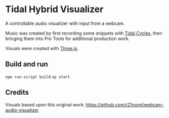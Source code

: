 # Tidal Hybrid Visualizer

A controllable audio visualizer with input from a webcam.

Music was created by first recording some snippets with [Tidal Cycles](https://tidalcycles.org/), then bringing them into Pro Tools for additional production work.

Visuals were created with [Three.js](https://threejs.org/).

## Build and run

```npm run-script build```
```np start```

## Credits

Visuals based upon this original work: https://github.com/r21nomi/webcam-audio-visualizer
